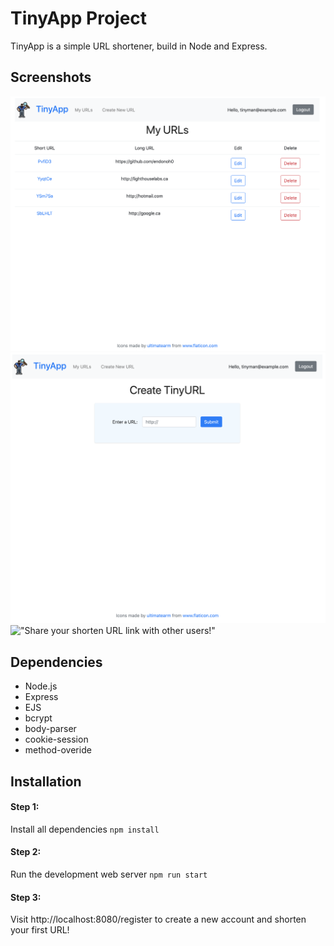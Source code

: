 # TinyApp Project

TinyApp is a simple URL shortener, build in Node and Express.

## Screenshots

!["TinyApp keeps a list of your personal URLs."](https://github.com/endonoh0/tinyapp/blob/master/docs/my-urls.png?raw=true)
!["Simply enter a URL."](https://github.com/endonoh0/tinyapp/blob/master/docs/urls-create.png?raw=true)
!["Share your shorten URL link with other users!"]()

## Dependencies

- Node.js
- Express
- EJS
- bcrypt
- body-parser
- cookie-session
- method-overide

## Installation

#### Step 1:
Install all dependencies
```npm install```

#### Step 2:
Run the development web server
```npm run start```

#### Step 3:

Visit http://localhost:8080/register to create a new account and shorten your first URL!
